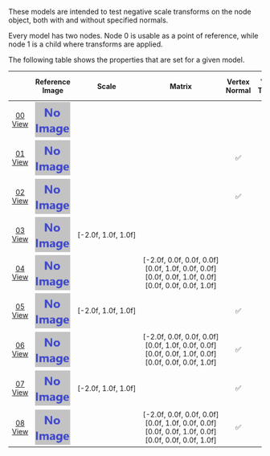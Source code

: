 These models are intended to test negative scale transforms on the node object, both with and without specified normals.  

Every model has two nodes. Node 0 is usable as a point of reference, while node 1 is a child where transforms are applied.  

The following table shows the properties that are set for a given model.  

|   | Reference Image | Scale | Matrix | Vertex Normal | Vertex Tangent | Normal Texture | Base Color Texture | Metallic Roughness Texture |
| :---: | :---: | :---: | :---: | :---: | :---: | :---: | :---: | :---: |
| [00](Node_NegativeScale_00.gltf)<br>[View](https://bghgary.github.io/glTF-Asset-Generator/Preview/BabylonJS/?fileName=Node_NegativeScale_00.gltf) | [<img src="Thumbnails/Node_NegativeScale_00.png" align="middle">](ReferenceImages/Node_NegativeScale_00.png) |   |   |   |   |   |   |   |
| [01](Node_NegativeScale_01.gltf)<br>[View](https://bghgary.github.io/glTF-Asset-Generator/Preview/BabylonJS/?fileName=Node_NegativeScale_01.gltf) | [<img src="Thumbnails/Node_NegativeScale_01.png" align="middle">](ReferenceImages/Node_NegativeScale_01.png) |   |   | :white_check_mark: |   | [<img src="Thumbnails/Normal_Nodes.png" align="middle">](ReferenceImages/Normal_Nodes.png) | [<img src="Thumbnails/BaseColor_Nodes.png" align="middle">](ReferenceImages/BaseColor_Nodes.png) | [<img src="Thumbnails/MetallicRoughness_Nodes.png" align="middle">](ReferenceImages/MetallicRoughness_Nodes.png) |
| [02](Node_NegativeScale_02.gltf)<br>[View](https://bghgary.github.io/glTF-Asset-Generator/Preview/BabylonJS/?fileName=Node_NegativeScale_02.gltf) | [<img src="Thumbnails/Node_NegativeScale_02.png" align="middle">](ReferenceImages/Node_NegativeScale_02.png) |   |   | :white_check_mark: | :white_check_mark: | [<img src="Thumbnails/Normal_Nodes.png" align="middle">](ReferenceImages/Normal_Nodes.png) | [<img src="Thumbnails/BaseColor_Nodes.png" align="middle">](ReferenceImages/BaseColor_Nodes.png) | [<img src="Thumbnails/MetallicRoughness_Nodes.png" align="middle">](ReferenceImages/MetallicRoughness_Nodes.png) |
| [03](Node_NegativeScale_03.gltf)<br>[View](https://bghgary.github.io/glTF-Asset-Generator/Preview/BabylonJS/?fileName=Node_NegativeScale_03.gltf) | [<img src="Thumbnails/Node_NegativeScale_03.png" align="middle">](ReferenceImages/Node_NegativeScale_03.png) | [-2.0f,&nbsp;1.0f,&nbsp;1.0f] |   |   |   |   |   |   |
| [04](Node_NegativeScale_04.gltf)<br>[View](https://bghgary.github.io/glTF-Asset-Generator/Preview/BabylonJS/?fileName=Node_NegativeScale_04.gltf) | [<img src="Thumbnails/Node_NegativeScale_04.png" align="middle">](ReferenceImages/Node_NegativeScale_04.png) |   | [-2.0f,&nbsp;0.0f,&nbsp;0.0f,&nbsp;0.0f]<br>[0.0f,&nbsp;1.0f,&nbsp;0.0f,&nbsp;0.0f]<br>[0.0f,&nbsp;0.0f,&nbsp;1.0f,&nbsp;0.0f]<br>[0.0f,&nbsp;0.0f,&nbsp;0.0f,&nbsp;1.0f]<br> |   |   |   |   |   |
| [05](Node_NegativeScale_05.gltf)<br>[View](https://bghgary.github.io/glTF-Asset-Generator/Preview/BabylonJS/?fileName=Node_NegativeScale_05.gltf) | [<img src="Thumbnails/Node_NegativeScale_05.png" align="middle">](ReferenceImages/Node_NegativeScale_05.png) | [-2.0f,&nbsp;1.0f,&nbsp;1.0f] |   | :white_check_mark: |   | [<img src="Thumbnails/Normal_Nodes.png" align="middle">](ReferenceImages/Normal_Nodes.png) | [<img src="Thumbnails/BaseColor_Nodes.png" align="middle">](ReferenceImages/BaseColor_Nodes.png) | [<img src="Thumbnails/MetallicRoughness_Nodes.png" align="middle">](ReferenceImages/MetallicRoughness_Nodes.png) |
| [06](Node_NegativeScale_06.gltf)<br>[View](https://bghgary.github.io/glTF-Asset-Generator/Preview/BabylonJS/?fileName=Node_NegativeScale_06.gltf) | [<img src="Thumbnails/Node_NegativeScale_06.png" align="middle">](ReferenceImages/Node_NegativeScale_06.png) |   | [-2.0f,&nbsp;0.0f,&nbsp;0.0f,&nbsp;0.0f]<br>[0.0f,&nbsp;1.0f,&nbsp;0.0f,&nbsp;0.0f]<br>[0.0f,&nbsp;0.0f,&nbsp;1.0f,&nbsp;0.0f]<br>[0.0f,&nbsp;0.0f,&nbsp;0.0f,&nbsp;1.0f]<br> | :white_check_mark: |   | [<img src="Thumbnails/Normal_Nodes.png" align="middle">](ReferenceImages/Normal_Nodes.png) | [<img src="Thumbnails/BaseColor_Nodes.png" align="middle">](ReferenceImages/BaseColor_Nodes.png) | [<img src="Thumbnails/MetallicRoughness_Nodes.png" align="middle">](ReferenceImages/MetallicRoughness_Nodes.png) |
| [07](Node_NegativeScale_07.gltf)<br>[View](https://bghgary.github.io/glTF-Asset-Generator/Preview/BabylonJS/?fileName=Node_NegativeScale_07.gltf) | [<img src="Thumbnails/Node_NegativeScale_07.png" align="middle">](ReferenceImages/Node_NegativeScale_07.png) | [-2.0f,&nbsp;1.0f,&nbsp;1.0f] |   | :white_check_mark: | :white_check_mark: | [<img src="Thumbnails/Normal_Nodes.png" align="middle">](ReferenceImages/Normal_Nodes.png) | [<img src="Thumbnails/BaseColor_Nodes.png" align="middle">](ReferenceImages/BaseColor_Nodes.png) | [<img src="Thumbnails/MetallicRoughness_Nodes.png" align="middle">](ReferenceImages/MetallicRoughness_Nodes.png) |
| [08](Node_NegativeScale_08.gltf)<br>[View](https://bghgary.github.io/glTF-Asset-Generator/Preview/BabylonJS/?fileName=Node_NegativeScale_08.gltf) | [<img src="Thumbnails/Node_NegativeScale_08.png" align="middle">](ReferenceImages/Node_NegativeScale_08.png) |   | [-2.0f,&nbsp;0.0f,&nbsp;0.0f,&nbsp;0.0f]<br>[0.0f,&nbsp;1.0f,&nbsp;0.0f,&nbsp;0.0f]<br>[0.0f,&nbsp;0.0f,&nbsp;1.0f,&nbsp;0.0f]<br>[0.0f,&nbsp;0.0f,&nbsp;0.0f,&nbsp;1.0f]<br> | :white_check_mark: | :white_check_mark: | [<img src="Thumbnails/Normal_Nodes.png" align="middle">](ReferenceImages/Normal_Nodes.png) | [<img src="Thumbnails/BaseColor_Nodes.png" align="middle">](ReferenceImages/BaseColor_Nodes.png) | [<img src="Thumbnails/MetallicRoughness_Nodes.png" align="middle">](ReferenceImages/MetallicRoughness_Nodes.png) |
 
